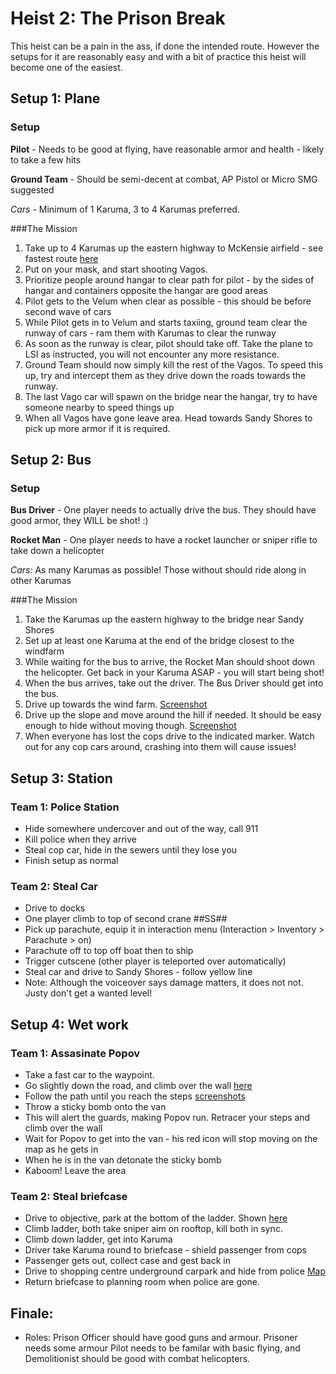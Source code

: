 # Heist 2: The Prison Break
This heist can be a pain in the ass, if done the intended route. However the setups for it are reasonably easy and with a bit of practice this heist will become one of the easiest.

## Setup 1: Plane
### Setup
**Pilot** - Needs to be good at flying, have reasonable armor and health - likely to take a few hits

**Ground Team** - Should be semi-decent at combat, AP Pistol or Micro SMG suggested

*Cars* - Minimum of 1 Karuma, 3 to 4 Karumas preferred.


###The Mission
1. Take up to 4 Karumas up the eastern highway to McKensie airfield - see fastest route [here](##ss##)
2. Put on your mask, and start shooting Vagos.
3. Prioritize people around hangar to clear path for pilot - by the sides of hangar and containers opposite the hangar are good areas
4. Pilot gets to the Velum when clear as possible - this should be before second wave of cars
5. While Pilot gets in to Velum and starts taxiing, ground team clear the runway of cars - ram them with Karumas to clear the runway
6. As soon as the runway is clear, pilot should take off. Take the plane to LSI as instructed, you will not encounter any more resistance.
7. Ground Team should now simply kill the rest of the Vagos. To speed this up, try and intercept them as they drive down the roads towards the runway.
8. The last Vago car will spawn on the bridge near the hangar, try to have someone nearby to speed things up
9. When all Vagos have gone leave area. Head towards Sandy Shores to pick up more armor if it is required.



## Setup 2: Bus
### Setup
**Bus Driver** - One player needs to actually drive the bus. They should have good armor, they WILL be shot! :)

**Rocket Man** - One player needs to have a rocket launcher or sniper rifle to take down a helicopter

*Cars:* As many Karumas as possible! Those without should ride along in other Karumas


###The Mission
1. Take the Karumas up the eastern highway to the bridge near Sandy Shores
2. Set up at least one Karuma at the end of the bridge closest to the windfarm
3. While waiting for the bus to arrive, the Rocket Man should shoot down the helicopter. Get back in your Karuma ASAP - you will start being shot!
4. When the bus arrives, take out the driver. The Bus Driver should get into the bus.
5. Drive up towards the wind farm. [Screenshot](##ss##)
6. Drive up the slope and move around the hill if needed. It should be easy enough to hide without moving though. [Screenshot](##ss##)
7. When everyone has lost the cops drive to the indicated marker. Watch out for any cop cars around, crashing into them will cause issues!


## Setup 3: Station
### Team 1: Police Station
* Hide somewhere undercover and out of the way, call 911
* Kill police when they arrive
* Steal cop car, hide in the sewers until they lose you
* Finish setup as normal

### Team 2: Steal Car
* Drive to docks
* One player climb to top of second crane ##SS##
* Pick up parachute, equip it in interaction menu (Interaction > Inventory > Parachute > on)
* Parachute off to top off boat then to ship
* Trigger cutscene (other player is teleported over automatically)
* Steal car and drive to Sandy Shores - follow yellow line
* Note: Although the voiceover says damage matters, it does not not. Justy don't get a wanted level!

## Setup 4: Wet work
### Team 1: Assasinate Popov
* Take a fast car to the waypoint.
* Go slightly down the road, and climb over the wall [here](##ss##)
* Follow the path until you reach the steps [screenshots](##ss##)
* Throw a sticky bomb onto the van
* This will alert the guards, making Popov run. Retracer your steps and climb over the wall
* Wait for Popov to get into the van - his red icon will stop moving on the map as he gets in
* When he is in the van detonate the sticky bomb
* Kaboom! Leave the area

### Team 2: Steal briefcase
* Drive to objective, park at the bottom of the ladder. Shown [here](##ss##)
* Climb ladder, both take sniper aim on rooftop, kill both in sync.
* Climb down ladder, get into Karuma
* Driver take Karuma round to briefcase - shield passenger from cops
* Passenger gets out, collect case and gest back in
* Drive to shopping centre underground carpark and hide from police [Map](##ss##)
* Return briefcase to planning room when police are gone.

## Finale:
* Roles: Prison Officer should have good guns and armour. Prisoner needs some armour
Pilot needs to be familar with basic flying, and Demolitionist should be good with combat helicopters.
